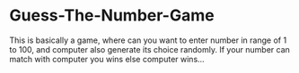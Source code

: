 # Guess-The-Number-Game
This is basically a game, where can you want to enter number in range of 1 to 100, and computer also generate its choice randomly. If your number can match with computer you wins else computer wins...
